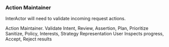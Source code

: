 ### Action Maintainer

InterActor will need to validate incoming request actions.

Action Maintainer.
Validate Intent, Review, Assertion, Plan, Prioritize
Sanitize,
Policy, Interests, Strategy
Representation User
Inspects progress, Accept, Reject results